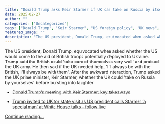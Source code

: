 ```yaml
---
title: "Donald Trump asks Keir Starmer if UK can take on Russia by itself – video"
date: 2025-02-27
author: ""
categories: ["Uncategorized"]
tags: ["Donald Trump", "Keir Starmer", "US foreign policy", "UK news", "World news"]
featured_image: ""
description: "The US president, Donald Trump, equivocated when asked whether the US would come to the aid of British troops potentially deployed to Ukraine. Trump said the Br..."
---
```


The US president, Donald Trump, equivocated when asked whether the US would come to the aid of British troops potentially deployed to Ukraine. Trump said the British could 'take care of themselves very well' and praised the UK army. He then said if the UK needed help, 'I'll always be with the British, I'll always be with them'. After the awkward interaction, Trump asked the UK prime minister, Keir Starmer, whether the UK could 'take on Russia by yourselves' before bursting into laughter

  * [Donald Trump’s meeting with Keir Starmer: key takeaways](https://www.theguardian.com/us-news/2025/feb/27/trump-starmer-meeting)

  * [Trump invited to UK for state visit as US president calls Starmer ‘a special man’ at White House talks – follow live](https://www.theguardian.com/politics/live/2025/feb/27/keir-starmer-donald-trump-white-house-ukraine-uk-politics-live-news)


[Continue reading...](https://www.theguardian.com/us-news/video/2025/feb/27/donald-trump-asks-keir-starmer-if-uk-can-take-on-russia-by-itself-video)
